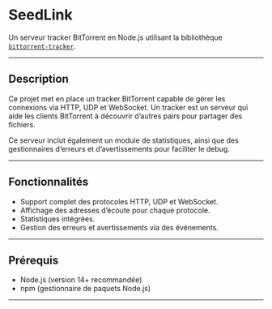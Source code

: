 # SeedLink

Un serveur tracker BitTorrent en Node.js utilisant la bibliothèque [`bittorrent-tracker`](https://www.npmjs.com/package/bittorrent-tracker).

---

## Description

Ce projet met en place un tracker BitTorrent capable de gérer les connexions via HTTP, UDP et WebSocket. Un tracker est un serveur qui aide les clients BitTorrent à découvrir d’autres pairs pour partager des fichiers.

Ce serveur inclut également un module de statistiques, ainsi que des gestionnaires d’erreurs et d’avertissements pour faciliter le debug.

---

## Fonctionnalités

- Support complet des protocoles HTTP, UDP et WebSocket.
- Affichage des adresses d’écoute pour chaque protocole.
- Statistiques intégrées.
- Gestion des erreurs et avertissements via des événements.

---

## Prérequis

- Node.js (version 14+ recommandée)
- npm (gestionnaire de paquets Node.js)

---
